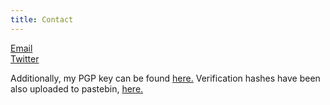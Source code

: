 ```yaml
---
title: Contact
---
```


<a href="mailto:jdecaro@usc.edu"><span class="label">Email</span></a>
<br>
<a href="https://twitter.com/jonlucadecaro"><span class="label">Twitter</span></a>


<p>Additionally, my PGP key can be found <a href="https://jonlu.ca/assets/public.asc">here.</a> Verification hashes
have been also uploaded to pastebin, <a href="https://pastebin.com/GZe3ryrz"> here. </a></p>